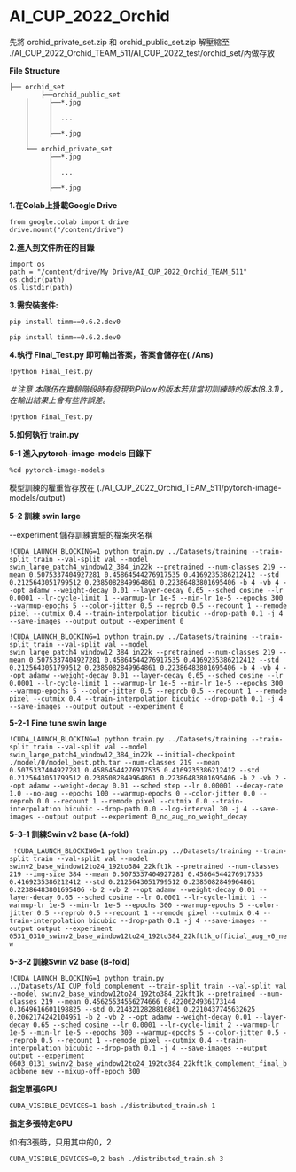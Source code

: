 # AI_CUP_2022_Orchid


先將 orchid_private_set.zip 和 orchid_public_set.zip 解壓縮至
./AI_CUP_2022_Orchid_TEAM_511/AI_CUP_2022_test/orchid_set/內做存放

**File Structure**

    ├── orchid_set
	    	├──orchid_public_set
		│     ├──*.jpg
		│     │
		│     │  ...
		│     │
		│     ├──*.jpg
		│    
		└── orchid_private_set
			  ├──*.jpg
			  │
			  │  ...
			  │
			  ├──*.jpg



**1.在Colab上掛載Google Drive**

``` {.python}
from google.colab import drive
drive.mount("/content/drive")
```
**2.進入到文件所在的目錄**

``` {.python}
import os
path = "/content/drive/My Drive/AI_CUP_2022_Orchid_TEAM_511"
os.chdir(path)
os.listdir(path)
```

**3.需安裝套件:** 

`pip install timm==0.6.2.dev0`

``` {.python}
pip install timm==0.6.2.dev0
```


**4.執行 Final_Test.py 即可輸出答案，答案會儲存在(./Ans)**

`!python Final_Test.py`

*＃注意
本隊伍在實驗階段時有發現到Pillow的版本若非當初訓練時的版本(8.3.1)，在輸出結果上會有些許誤差。*

``` {.python}
!python Final_Test.py
```


**5.如何執行 train.py**

**5-1 進入pytorch-image-models 目錄下**
``` {.python}
%cd pytorch-image-models
```
模型訓練的權重皆存放在
(./AI_CUP_2022_Orchid_TEAM_511/pytorch-image-models/output)

**5-2 訓練 swin large**

--experiment 儲存訓練實驗的檔案夾名稱

`!CUDA_LAUNCH_BLOCKING=1 python train.py ../Datasets/training --train-split train --val-split val --model swin_large_patch4_window12_384_in22k --pretrained --num-classes 219 --mean 0.5075337404927281 0.45864544276917535 0.4169235386212412 --std 0.2125643051799512 0.2385082849964861 0.22386483801695406 -b 4 -vb 4 --opt adamw --weight-decay 0.01 --layer-decay 0.65 --sched cosine --lr 0.0001 --lr-cycle-limit 1 --warmup-lr 1e-5 --min-lr 1e-5 --epochs 300 --warmup-epochs 5 --color-jitter 0.5 --reprob 0.5 --recount 1 --remode pixel --cutmix 0.4 --train-interpolation bicubic --drop-path 0.1 -j 4 --save-images --output output --experiment 0`

``` {.python}
!CUDA_LAUNCH_BLOCKING=1 python train.py ../Datasets/training --train-split train --val-split val --model swin_large_patch4_window12_384_in22k --pretrained --num-classes 219 --mean 0.5075337404927281 0.45864544276917535 0.4169235386212412 --std 0.2125643051799512 0.2385082849964861 0.22386483801695406 -b 4 -vb 4 --opt adamw --weight-decay 0.01 --layer-decay 0.65 --sched cosine --lr 0.0001 --lr-cycle-limit 1 --warmup-lr 1e-5 --min-lr 1e-5 --epochs 300 --warmup-epochs 5 --color-jitter 0.5 --reprob 0.5 --recount 1 --remode pixel --cutmix 0.4 --train-interpolation bicubic --drop-path 0.1 -j 4 --save-images --output output --experiment 0
```

**5-2-1 Fine tune swin large**

`!CUDA_LAUNCH_BLOCKING=1 python train.py ../Datasets/training --train-split train --val-split val --model swin_large_patch4_window12_384_in22k --initial-checkpoint ./model/0/model_best.pth.tar --num-classes 219 --mean 0.5075337404927281 0.45864544276917535 0.4169235386212412 --std 0.2125643051799512 0.2385082849964861 0.22386483801695406 -b 2 -vb 2 --opt adamw --weight-decay 0.01 --sched step --lr 0.00001 --decay-rate 1.0 --no-aug --epochs 100 --warmup-epochs 0 --color-jitter 0.0 --reprob 0.0 --recount 1 --remode pixel --cutmix 0.0 --train-interpolation bicubic --drop-path 0.0 --log-interval 30 -j 4 --save-images --output output --experiment 0_no_aug_no_weight_decay`

**5-3-1 訓練Swin v2 base (A-fold)**

`
!CUDA_LAUNCH_BLOCKING=1 python train.py ../Datasets/training
--train-split train --val-split val --model
swinv2_base_window12to24_192to384_22kft1k --pretrained --num-classes
219 --img-size 384 --mean 0.5075337404927281 0.45864544276917535
0.4169235386212412 --std 0.2125643051799512 0.2385082849964861
0.22386483801695406 -b 2 -vb 2 --opt adamw --weight-decay 0.01
--layer-decay 0.65 --sched cosine --lr 0.0001 --lr-cycle-limit 1
--warmup-lr 1e-5 --min-lr 1e-5 --epochs 300 --warmup-epochs 5
--color-jitter 0.5 --reprob 0.5 --recount 1 --remode pixel --cutmix
0.4 --train-interpolation bicubic --drop-path 0.1 -j 4 --save-images
--output output --experiment
0531_0310_swinv2_base_window12to24_192to384_22kft1k_official_aug_v0_new`


**5-3-2 訓練Swin v2 base (B-fold)**


`!CUDA_LAUNCH_BLOCKING=1 python train.py
../Datasets/AI_CUP_fold_complement --train-split train
--val-split val --model swinv2_base_window12to24_192to384_22kft1k
--pretrained --num-classes 219 --mean 0.45625534556274666
0.4220624936173144 0.3649616601198825 --std 0.2143212828816861
0.2210437745632625 0.2062174242104951 -b 2 -vb 2 --opt adamw
--weight-decay 0.01 --layer-decay 0.65 --sched cosine --lr 0.0001
--lr-cycle-limit 2 --warmup-lr 1e-5 --min-lr 1e-5 --epochs 300
--warmup-epochs 5 --color-jitter 0.5 --reprob 0.5 --recount 1
--remode pixel --cutmix 0.4 --train-interpolation bicubic
--drop-path 0.1 -j 4 --save-images --output output --experiment
0603_0131_swinv2_base_window12to24_192to384_22kft1k_complement_final_bacbbone_new
--mixup-off-epoch 300`

**指定單張GPU**

`CUDA_VISIBLE_DEVICES=1 bash ./distributed_train.sh 1`

**指定多張特定GPU**

如:有3張時，只用其中的0，2

`CUDA_VISIBLE_DEVICES=0,2 bash ./distributed_train.sh 3`
